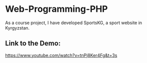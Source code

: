 # Web-Programming-PHP
As a course project, I have developed SportsKG, a sport website in Kyrgyzstan.

## Link to the Demo:
https://www.youtube.com/watch?v=tnPj8Ker4Fg&t=3s
